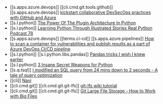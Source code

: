 

- [[s.apps.azure.devops]] [[cli.cmd.git.tools.github]] [[s.apps.azure.devops]] [kickstart collaborative DevSecOps practices with GitHub and Azure](https://techcommunity.microsoft.com/t5/azure-developer-community-blog/kickstart-collaborative-devsecops-practices-with-github-and/ba-p/2357730)
- [[s.l.python]] [The Power Of The Plugin Architecture In Python](https://youtu.be/iCE1bDoit9Q)
- [[s.l.python]] [Learning Python Through Illustrated Stories Real Python Podcast 78](https://youtu.be/oMSk9t_eI9I)
- [[s.apps.azure.devops]] [[terms.ci-cd]] [[s.apps.azure.pipelines]] [How to scan a container for vulnerabilities and publish results as a part of Azure DevOps CI/CD pipeline](https://www.winopsdba.com/blog/azure-cloud-container-build-scan-publish.html)
- [[s.l.python]] [[s.l.python.libs.pandas]] [Pandas tricks I wish I knew earlier](https://preettheman.medium.com/pandas-tricks-i-wish-i-knew-earlier-b222f8d37f65)
- [[s.l.python]] [3 Insane Secret Weapons for Python](https://towardsdatascience.com/the-3-secret-weapons-that-changed-my-python-editor-forever-c99f7b2e0084)
- [[s.q.tsql]] [I modified an SQL query from 24 mins down to 2 seconds - A tale of query optimization](https://medium.com/swlh/i-modified-an-sql-query-from-24-mins-down-to-2-seconds-a-tale-of-query-optimization-bcf49d50174b)
- [[cli]] [Navi](https://github.com/denisidoro/navi)
- [[cli.cmd.git]] [[cli.cmd.git.git-lfs]] [git-lfs wiki tutorial](https://github.com/git-lfs/git-lfs/wiki/Tutorial)
- [[cli.cmd.git]] [[cli.cmd.git.git-lfs]] [Git Large File Storage - How to Work with Big Files](https://youtu.be/uLR1RNqJ1Mw)
